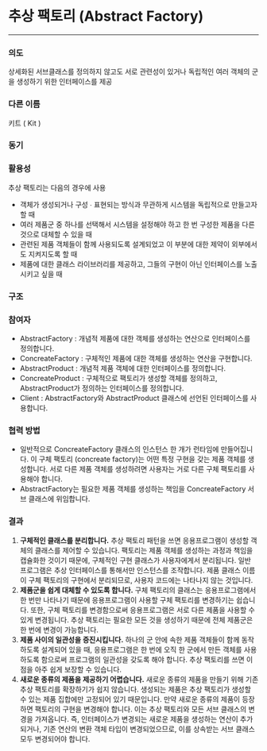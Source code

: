 # 추상 팩토리 (Abstract Factory)

------

### 의도

상세화된 서브클래스를 정의하지 않고도 서로 관련성이 있거나 독립적인 여러 객체의 군을 생성하기 위한 인터페이스를 제공

### 다른 이름

키트 ( Kit )

### 동기

### 활용성

추상 팩토리는 다음의 경우에 사용

- 객체가 생성되거나 구성 ∙ 표현되는 방식과 무관하게 시스템을 독립적으로 만들고자 할 때
- 여러 제품군 중 하나를 선택해서 시스템을 설정해야 하고 한 번 구성한 제품을 다른 것으로 대체할 수 있을 때
- 관련된 제품 객체들이 함께 사용되도록 설계되었고 이 부분에 대한 제약이 외부에서도 지켜지도록 할 때
- 제품에 대한 클래스 라이브러리를 제공하고, 그들의 구현이 아닌 인터페이스를 노출시키고 싶을 때

### 구조

### 참여자

- AbstractFactory : 개념적 제품에 대한 객체를 생성하는 연산으로 인터페이스를 정의합니다.
- ConcreateFactory : 구체적인 제품에 대한 객체를 생성하는 연산을 구현합니다.
- AbstractProduct : 개념적 제품 객체에 대한 인터페이스를 정의합니다.
- ConcreateProduct : 구체적으로 팩토리가 생성할 객체를 정의하고, AbstractProduct가 정의하는 인터페이스를 정의합니다.
- Client : AbstractFactory와 AbstractProduct 클래스에 선언된 인터페이스를 사용합니다.

### 협력 방법

- 일반적으로 ConcreateFactory 클래스의 인스턴스 한 개가 런타임에 만들어집니다. 이 구체 팩토리 (concreate factory)는 어떤 특정 구현을 갖는 제품 객체를 생성합니다. 서로 다른 제품 객체를 생성하려면 사용자는 거로 다른 구체 팩토리를 사용해야 합니다.
- AbstractFactory는 필요한 제품 객체를 생성하는 책임을 ConcreateFactory 서브 클래스에 위임합니다.

### 결과

1. **구체적인 클래스를 분리합니다.** 추상 팩토리 패턴을 쓰면 응용프로그램이 생성할 객체의 클래스를 제어할 수 있습니다. 팩토리는 제품 객체를 생성하는 과정과 책임을 캡슐화한 것이기 때문에, 구체적인 구현 클래스가 사용자에게서 분리됩니다. 일반 프로그램은 추상 인터페이스를 통해서만 인스턴스를 조작합니다. 제품 클래스 이름이 구체 팩토리의 구현에서 분리되므로, 사용자 코드에는 나타나지 않는 것입니다.
2. **제품군을 쉽게 대체할 수 있도록 합니다.** 구체 팩토리의 클래스는 응용프로그램에서 한 번만 나타나기 때문에 응용프로그램이 사용할 구체 팩토리를 변경하기는 쉽습니다. 또한, 구체 팩토리를 변경함으로써 응용프로그램은 서로 다른 제품을 사용할 수 있게 변경됩니다. 추상 팩토리는 필요한 모든 것을 생성하기 때문에 전체 제품군은 한 번에 변경이 가능합니다.
3. **제품 사이의 일관성을 증진시킵니다.** 하나의 군 안에 속한 제품 객체들이 함께 동작하도록 설계되어 있을 때, 응용프로그램은 한 번에 오직 한 군에서 만든 객체를 사용하도록 함으로써 프로그램의 일관성을 갖도록 해야 합니다. 추상 팩토리를 쓰면 이점을 아주 쉽게 보장할 수 있습니다.
4. **새로운 종류의 제품을 제공하기 어렵습니다.** 새로운 종류의 제품을 만들기 위해 기존 추상 팩토리를 확장하기가 쉽지 않습니다. 생성되는 제품은 추상 팩토리가 생성할 수 있는 제품 집합에만 고정되어 있기 때문입니다. 만약 새로운 종류의 제품이 등장하면 팩토리의 구현을 변경해야 합니다. 이는 추상 팩토리와 모든 서브 클래스의 변경을 가져옵니다. 즉, 인터페이스가 변경되는 새로운 제품을 생성하는 연산이 추가되거나, 기존 연산의 변환 객체 타입이 변경되었으므로, 이를 상속받는 서브 클래스 모두 변경되어야 합니다.

